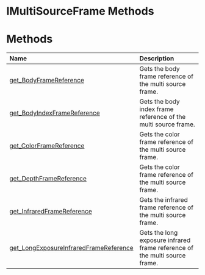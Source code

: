IMultiSourceFrame Methods  
=========================  

<span id="publicmethodsSection"></span>

Methods  
=======  

<table>
<colgroup>
<col width="30%" />
<col width="60%" />
</colgroup>
<thead>
<tr class="header">
<th align="left">Name</th>
<th align="left">Description</th>
</tr>
</thead>
<tbody>
<tr class="odd">
<td align="left"><a href="Methods/get_BodyFrameReference.md">get_BodyFrameReference</a></td>
<td align="left">Gets the body frame reference of the multi source frame.</td>
</tr>
<tr class="even">
<td align="left"><a href="Methods/get_BodyIndexFrameReference.md">get_BodyIndexFrameReference</a></td>
<td align="left">Gets the body index frame reference of the multi source frame.</td>
</tr>
<tr class="odd">
<td align="left"><a href="Methods/get_ColorFrameReference.md">get_ColorFrameReference</a></td>
<td align="left">Gets the color frame reference of the multi source frame.</td>
</tr>
<tr class="even">
<td align="left"><a href="Methods/get_DepthFrameReference.md">get_DepthFrameReference</a></td>
<td align="left">Gets the color frame reference of the multi source frame.</td>
</tr>
<tr class="odd">
<td align="left"><a href="Methods/get_InfraredFrameReference.md">get_InfraredFrameReference</a></td>
<td align="left">Gets the infrared frame reference of the multi source frame.</td>
</tr>
<tr class="even">
<td align="left"><a href="Methods/get.md">get_LongExposureInfraredFrameReference</a></td>
<td align="left">Gets the long exposure infrared frame reference of the multi source frame.</td>
</tr>
</tbody>
</table>



<!--Please do not edit the data in the comment block below.-->
<!--
TOCTitle : IMultiSourceFrame Methods
RLTitle : IMultiSourceFrame Methods
KeywordK : IMultiSourceFrame interface, methods
KeywordA : Methods.T:Microsoft.Kinect.kinect.IMultiSourceFrame
AssetID : Methods.T:Microsoft.Kinect.kinect.IMultiSourceFrame
Locale : en-us
CommunityContent : 1
TargetOS : Windows
TopicType : kbSyntax
DocSet : K4Wv2
ProjType : K4Wv2Proj
Technology : Kinect for Windows
Product : Kinect for Windows SDK v2
productversion : 20
-->
